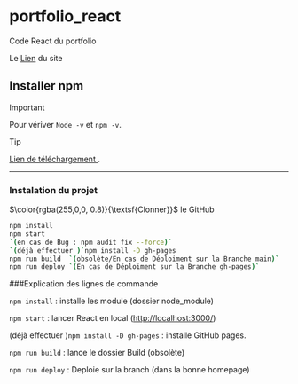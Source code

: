 # portfolio_react

Code React du portfolio

Le [Lien](https://Raykesh-Soneka.github.io/portfolio_react) du site

## Installer npm

> [!IMPORTANT]
> Pour vériver `Node -v` et `npm -v`.

> [!TIP]
> [ Lien de téléchargement ](https://nodejs.org/fr).
------------------------
### Instalation du projet
$\color{rgba(255,0,0, 0.8)}{\textsf{Clonner}}$ le GitHub

```bash
npm install
npm start
`(en cas de Bug : npm audit fix --force)`
`(déjà effectuer )`npm install -D gh-pages
npm run build  `(obsolète/En cas de Déploiment sur la Branche main)`
npm run deploy `(En cas de Déploiment sur la Branche gh-pages)`
```
###Explication des lignes de commande

`npm install` : installe les module (dossier node_module)

`npm start` : lancer React en local ([http://localhost:3000/](http://localhost:3000/))

(déjà effectuer )`npm install -D gh-pages` : installe GitHub pages.

`npm run build` : lance le dossier Build (obsolète)

`npm run deploy` : Deploie sur la branch (dans la bonne homepage)









